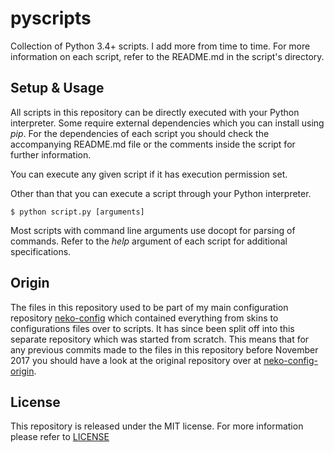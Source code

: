 
# pyscripts #

Collection of Python 3.4+ scripts. I add more from time to time. For more
information on each script, refer to the README.md in the script's directory.

## Setup & Usage ##

All scripts in this repository can be directly executed with your Python
interpreter. Some require external dependencies which you can install using
*pip*. For the dependencies of each script you should check the accompanying
README.md file or the comments inside the script for further information.

You can execute any given script if it has execution permission set.

Other than that you can execute a script through your Python interpreter.

    $ python script.py [arguments]

Most scripts with command line arguments use docopt for parsing of commands.
Refer to the *help* argument of each script for additional specifications.

## Origin ##

The files in this repository used to be part of my main configuration repository
[neko-config](https://github.com/catlinman/neko-config) which contained everything
from skins to configurations files over to scripts. It has since been split off
into this separate repository which was started from scratch. This means that
for any previous commits made to the files in this repository before November
2017 you should have a look at the original repository over at
[neko-config-origin](https://github.com/catlinman/neko-config-origin).

## License ##

This repository is released under the MIT license. For more information please
refer to [LICENSE](https://github.com/catlinman/pyscripts/blob/master/LICENSE)

